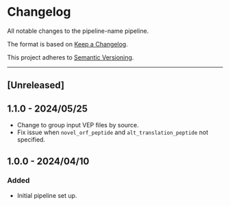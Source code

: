 # Changelog
All notable changes to the pipeline-name pipeline.

The format is based on [Keep a Changelog](https://keepachangelog.com/en/1.0.0/).

This project adheres to [Semantic Versioning](https://semver.org/spec/v2.0.0.html).

---

## [Unreleased]

## 1.1.0 - 2024/05/25

- Change to group input VEP files by source.
- Fix issue when `novel_orf_peptide` and `alt_translation_peptide` not specified.

## 1.0.0 - 2024/04/10

### Added

- Initial pipeline set up.
